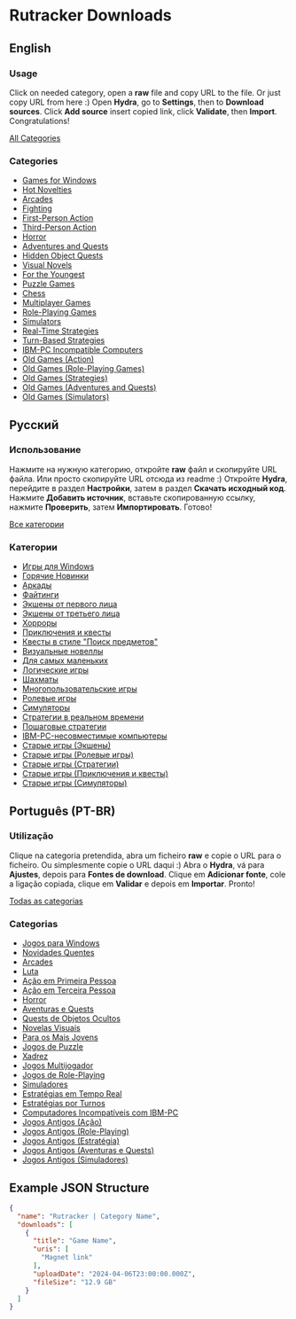# Rutracker Downloads

## English
### Usage

Click on needed category, open a **raw** file and copy URL to the file. Or just copy URL from here :)
Open **Hydra**, go to **Settings**, then to **Download sources**. Click **Add source** insert copied link, click **Validate**, then **Import**. Congratulations!

[All Categories](https://raw.githubusercontent.com/KekitU/rutracker-hydra-links/main/all_categories.json)

### Categories

- [Games for Windows](https://raw.githubusercontent.com/KekitU/rutracker-hydra-links/main/Categories/5.json)
- [Hot Novelties](https://raw.githubusercontent.com/KekitU/rutracker-hydra-links/main/Categories/635.json)
- [Arcades](https://raw.githubusercontent.com/KekitU/rutracker-hydra-links/main/Categories/127.json)
- [Fighting](https://raw.githubusercontent.com/KekitU/rutracker-hydra-links/main/Categories/2203.json)
- [First-Person Action](https://raw.githubusercontent.com/KekitU/rutracker-hydra-links/main/Categories/647.json)
- [Third-Person Action](https://raw.githubusercontent.com/KekitU/rutracker-hydra-links/main/Categories/646.json)
- [Horror](https://raw.githubusercontent.com/KekitU/rutracker-hydra-links/main/Categories/50.json)
- [Adventures and Quests](https://raw.githubusercontent.com/KekitU/rutracker-hydra-links/main/Categories/53.json)
- [Hidden Object Quests](https://raw.githubusercontent.com/KekitU/rutracker-hydra-links/main/Categories/1008.json)
- [Visual Novels](https://raw.githubusercontent.com/KekitU/rutracker-hydra-links/main/Categories/900.json)
- [For the Youngest](https://raw.githubusercontent.com/KekitU/rutracker-hydra-links/main/Categories/128.json)
- [Puzzle Games](https://raw.githubusercontent.com/KekitU/rutracker-hydra-links/main/Categories/2204.json)
- [Chess](https://raw.githubusercontent.com/KekitU/rutracker-hydra-links/main/Categories/278.json)
- [Multiplayer Games](https://raw.githubusercontent.com/KekitU/rutracker-hydra-links/main/Categories/2118.json)
- [Role-Playing Games](https://raw.githubusercontent.com/KekitU/rutracker-hydra-links/main/Categories/52.json)
- [Simulators](https://raw.githubusercontent.com/KekitU/rutracker-hydra-links/main/Categories/54.json)
- [Real-Time Strategies](https://raw.githubusercontent.com/KekitU/rutracker-hydra-links/main/Categories/51.json)
- [Turn-Based Strategies](https://raw.githubusercontent.com/KekitU/rutracker-hydra-links/main/Categories/2226.json)
- [IBM-PC Incompatible Computers](https://raw.githubusercontent.com/KekitU/rutracker-hydra-links/main/Categories/2228.json)
- [Old Games (Action)](https://raw.githubusercontent.com/KekitU/rutracker-hydra-links/main/Categories/1310.json)
- [Old Games (Role-Playing Games)](https://raw.githubusercontent.com/KekitU/rutracker-hydra-links/main/Categories/2410.json)
- [Old Games (Strategies)](https://raw.githubusercontent.com/KekitU/rutracker-hydra-links/main/Categories/2205.json)
- [Old Games (Adventures and Quests)](https://raw.githubusercontent.com/KekitU/rutracker-hydra-links/main/Categories/2225.json)
- [Old Games (Simulators)](https://raw.githubusercontent.com/KekitU/rutracker-hydra-links/main/Categories/2206.json)


## Русский

### Использование

Нажмите на нужную категорию, откройте **raw** файл и скопируйте URL файла. Или просто скопируйте URL отсюда из readme :)
Откройте **Hydra**, перейдите в раздел **Настройки**, затем в раздел **Скачать исходный код**. Нажмите **Добавить источник**, вставьте скопированную ссылку, нажмите **Проверить**, затем **Импортировать**. Готово!

[Все категории](https://raw.githubusercontent.com/KekitU/rutracker-hydra-links/main/all_categories.json)

### Категории

- [Игры для Windows](https://raw.githubusercontent.com/KekitU/rutracker-hydra-links/main/Categories/5.json)
- [Горячие Новинки](https://raw.githubusercontent.com/KekitU/rutracker-hydra-links/main/Categories/635.json)
- [Аркады](https://raw.githubusercontent.com/KekitU/rutracker-hydra-links/main/Categories/127.json)
- [Файтинги](https://raw.githubusercontent.com/KekitU/rutracker-hydra-links/main/Categories/2203.json)
- [Экшены от первого лица](https://raw.githubusercontent.com/KekitU/rutracker-hydra-links/main/Categories/647.json)
- [Экшены от третьего лица](https://raw.githubusercontent.com/KekitU/rutracker-hydra-links/main/Categories/646.json)
- [Хорроры](https://raw.githubusercontent.com/KekitU/rutracker-hydra-links/main/Categories/50.json)
- [Приключения и квесты](https://raw.githubusercontent.com/KekitU/rutracker-hydra-links/main/Categories/53.json)
- [Квесты в стиле "Поиск предметов"](https://raw.githubusercontent.com/KekitU/rutracker-hydra-links/main/Categories/1008.json)
- [Визуальные новеллы](https://raw.githubusercontent.com/KekitU/rutracker-hydra-links/main/Categories/900.json)
- [Для самых маленьких](https://raw.githubusercontent.com/KekitU/rutracker-hydra-links/main/Categories/128.json)
- [Логические игры](https://raw.githubusercontent.com/KekitU/rutracker-hydra-links/main/Categories/2204.json)
- [Шахматы](https://raw.githubusercontent.com/KekitU/rutracker-hydra-links/main/Categories/278.json)
- [Многопользовательские игры](https://raw.githubusercontent.com/KekitU/rutracker-hydra-links/main/Categories/2118.json)
- [Ролевые игры](https://raw.githubusercontent.com/KekitU/rutracker-hydra-links/main/Categories/52.json)
- [Симуляторы](https://raw.githubusercontent.com/KekitU/rutracker-hydra-links/main/Categories/54.json)
- [Стратегии в реальном времени](https://raw.githubusercontent.com/KekitU/rutracker-hydra-links/main/Categories/51.json)
- [Пошаговые стратегии](https://raw.githubusercontent.com/KekitU/rutracker-hydra-links/main/Categories/2226.json)
- [IBM-PC-несовместимые компьютеры](https://raw.githubusercontent.com/KekitU/rutracker-hydra-links/main/Categories/2228.json)
- [Старые игры (Экшены)](https://raw.githubusercontent.com/KekitU/rutracker-hydra-links/main/Categories/1310.json)
- [Старые игры (Ролевые игры)](https://raw.githubusercontent.com/KekitU/rutracker-hydra-links/main/Categories/2410.json)
- [Старые игры (Стратегии)](https://raw.githubusercontent.com/KekitU/rutracker-hydra-links/main/Categories/2205.json)
- [Старые игры (Приключения и квесты)](https://raw.githubusercontent.com/KekitU/rutracker-hydra-links/main/Categories/2225.json)
- [Старые игры (Симуляторы)](https://raw.githubusercontent.com/KekitU/rutracker-hydra-links/main/Categories/2206.json)

## Português (PT-BR)

### Utilização

Clique na categoria pretendida, abra um ficheiro **raw** e copie o URL para o ficheiro. Ou simplesmente copie o URL daqui :)
Abra o **Hydra**, vá para **Ajustes**, depois para **Fontes de download**. Clique em **Adicionar fonte**, cole a ligação copiada, clique em **Validar** e depois em **Importar**. Pronto!

[Todas as categorias](https://raw.githubusercontent.com/KekitU/rutracker-hydra-links/main/all_categories.json)

### Categorias

- [Jogos para Windows](https://raw.githubusercontent.com/KekitU/rutracker-hydra-links/main/Categories/5.json)
- [Novidades Quentes](https://raw.githubusercontent.com/KekitU/rutracker-hydra-links/main/Categories/635.json)
- [Arcades](https://raw.githubusercontent.com/KekitU/rutracker-hydra-links/main/Categories/127.json)
- [Luta](https://raw.githubusercontent.com/KekitU/rutracker-hydra-links/main/Categories/2203.json)
- [Ação em Primeira Pessoa](https://raw.githubusercontent.com/KekitU/rutracker-hydra-links/main/Categories/647.json)
- [Ação em Terceira Pessoa](https://raw.githubusercontent.com/KekitU/rutracker-hydra-links/main/Categories/646.json)
- [Horror](https://raw.githubusercontent.com/KekitU/rutracker-hydra-links/main/Categories/50.json)
- [Aventuras e Quests](https://raw.githubusercontent.com/KekitU/rutracker-hydra-links/main/Categories/53.json)
- [Quests de Objetos Ocultos](https://raw.githubusercontent.com/KekitU/rutracker-hydra-links/main/Categories/1008.json)
- [Novelas Visuais](https://raw.githubusercontent.com/KekitU/rutracker-hydra-links/main/Categories/900.json)
- [Para os Mais Jovens](https://raw.githubusercontent.com/KekitU/rutracker-hydra-links/main/Categories/128.json)
- [Jogos de Puzzle](https://raw.githubusercontent.com/KekitU/rutracker-hydra-links/main/Categories/2204.json)
- [Xadrez](https://raw.githubusercontent.com/KekitU/rutracker-hydra-links/main/Categories/278.json)
- [Jogos Multijogador](https://raw.githubusercontent.com/KekitU/rutracker-hydra-links/main/Categories/2118.json)
- [Jogos de Role-Playing](https://raw.githubusercontent.com/KekitU/rutracker-hydra-links/main/Categories/52.json)
- [Simuladores](https://raw.githubusercontent.com/KekitU/rutracker-hydra-links/main/Categories/54.json)
- [Estratégias em Tempo Real](https://raw.githubusercontent.com/KekitU/rutracker-hydra-links/main/Categories/51.json)
- [Estratégias por Turnos](https://raw.githubusercontent.com/KekitU/rutracker-hydra-links/main/Categories/2226.json)
- [Computadores Incompatíveis com IBM-PC](https://raw.githubusercontent.com/KekitU/rutracker-hydra-links/main/Categories/2228.json)
- [Jogos Antigos (Ação)](https://raw.githubusercontent.com/KekitU/rutracker-hydra-links/main/Categories/1310.json)
- [Jogos Antigos (Role-Playing)](https://raw.githubusercontent.com/KekitU/rutracker-hydra-links/main/Categories/2410.json)
- [Jogos Antigos (Estratégia)](https://raw.githubusercontent.com/KekitU/rutracker-hydra-links/main/Categories/2205.json)
- [Jogos Antigos (Aventuras e Quests)](https://raw.githubusercontent.com/KekitU/rutracker-hydra-links/main/Categories/2225.json)
- [Jogos Antigos (Simuladores)](https://raw.githubusercontent.com/KekitU/rutracker-hydra-links/main/Categories/2206.json)


## Example JSON Structure

```json
{
  "name": "Rutracker | Category Name",
  "downloads": [
    {
      "title": "Game Name",
      "uris": [
        "Magnet link"
      ],
      "uploadDate": "2024-04-06T23:00:00.000Z",
      "fileSize": "12.9 GB"
    }
  ]
}
